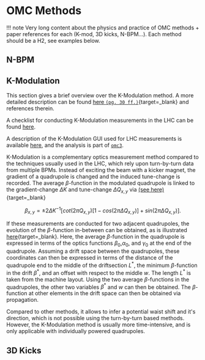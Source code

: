# OMC Methods

!!! note
    Very long content about the physics and practice of OMC methods + paper references for each (K-mod, 3D kicks, N-BPM...).
    Each method should be a H2, see examples below.
    
## N-BPM

## K-Modulation

This section gives a brief overview over the K-Modulation method.
A more detailed description can be found [here `(pg. 30 ff.)`][MintyZimmermannBook]{target=_blank} and references therein.

A checklist for conducting K-Modulation measurements in the LHC can be found [here](../procedure/kmod.md).

A description of the K-Modulation GUI used for LHC measurements is available [here](../guis/kmod/gui.md), and the analysis is part of [`omc3`](../packages/omc3/getting_started.md).

K-Modulation is a complementary optics measurement method compared to the techniques usually used in the LHC, which rely upon turn-by-turn data from multiple BPMs.
Instead of exciting the beam with a kicker magnet, the gradient of a quadrupole is changed and the induced tune-change is recorded.
The average $\beta$-function in the modulated quadrupole is linked to the gradient-change $\Delta K$ and tune-change $\Delta Q_{x,y}$ via [(see here)][MintyZimmermannBook]{target=_blank}

$$
\beta_{x,y} = \pm 2 \Delta K^{-1}\Big[ cot(2 \pi Q_{x,y}) [ 1 - cos(2 \pi \Delta Q_{x,y}) ] + sin(2 \pi \Delta Q_{x,y}) \Big].
$$

If these measurements are conducted for two adjacent quadrupoles, the evolution of the $\beta$-function in-between can be obtained, as is illustrated [here][FelixKmodPaper]{target=_blank}.
Here, the average $\beta$-function in the quadrupole is expressed in terms of the optics functions $\beta_0$,$\alpha_0$, and $\gamma_0$ at the end of the quadrupole.
Assuming a drift space between the quadrupoles, these coordinates can then be expressed in terms of the distance of the quadrupole end to the middle of the driftsection $L^*$, the minimum $\beta$-function in the drift $\beta^*$, and an offset with respect to the middle $w$.
The length $L^*$ is taken from the machine layout.
Using the two average $\beta$-functions in the quadrupoles, the other two variables $\beta^*$ and $w$ can then be obtained.
The $\beta$-function at other elements in the drift space can then be obtained via propagation.

Compared to other methods, it allows to infer a potential waist shift and it's direction, which is not possible using the turn-by-turn based methods.
However, the K-Modulation method is usually more time-intensive, and is only applicable with individually powered quadrupoles.

## 3D Kicks

[MintyZimmermannBook]: https://link.springer.com/book/10.1007%2F978-3-662-08581-3
[FelixKmodPaper]: https://journals.aps.org/prab/abstract/10.1103/PhysRevAccelBeams.20.011005
